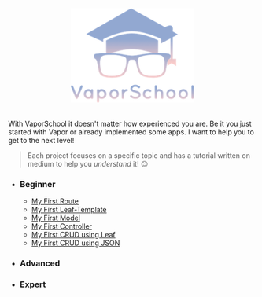 <p align="center">
  <br>
  <img width="250" src="logo_t.png" alt="nerd">
  <br>
  <br>
</p>

With VaporSchool it doesn't matter how experienced you are. Be it you just started with Vapor or already implemented some apps. I want to help you to get to the next level!

> Each project focuses on a specific topic and has a tutorial written on medium to help you *understand* it! 😊
- ### Beginner
  - [My First Route](https://github.com/vaporberlin/my-first-route)
  - [My First Leaf-Template](https://github.com/vaporberlin/my-first-leaf-template)
  - [My First Model](https://github.com/vaporberlin/my-first-model)
  - [My First Controller](https://github.com/vaporberlin/my-first-controller)
  - [My First CRUD using Leaf](https://github.com/vaporberlin/my-first-crud-using-leaf)
  - [My First CRUD using JSON](https://github.com/vaporberlin/my-first-crud-using-json)
- ### Advanced
- ### Expert
